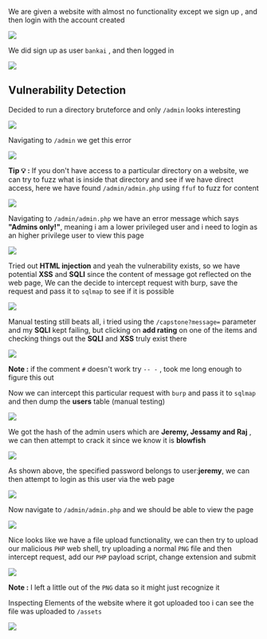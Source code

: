 We are given a website with almost no functionality except we sign up , and then login with the account created

![](https://i.imgur.com/msJAmfQ.png)


We did sign up as user `bankai` , and then logged in

![](https://i.imgur.com/SgYaaR3.jpg)

## **Vulnerability Detection**

Decided to run a directory bruteforce and only `/admin` looks interesting

![](https://i.imgur.com/fEKrTZh.png)

Navigating to `/admin` we get this error

![](https://i.imgur.com/rAkkOWy.png)


**Tip 💡 :** If you don't have access to a particular directory on a website, we can try to fuzz what is inside that directory and see if we have direct access, here we have found `/admin/admin.php` using `ffuf` to fuzz for content

![](https://i.imgur.com/LRzM6Zu.png)


Navigating to `/admin/admin.php` we have an error message which says **"Admins only!"**, meaning i am a lower privileged user and i need to login as an higher privilege user to view this page


![](https://i.imgur.com/pPixi2c.png)

Tried out **HTML injection** and yeah the vulnerability exists, so we have potential **XSS** and **SQLI** since the content of message got reflected on the web page, We can the decide to intercept request with burp, save the request and pass it to `sqlmap` to see if it is possible

![](https://i.imgur.com/ykWMBGO.png)

Manual testing still beats all, i tried using the `/capstone?message=` parameter and my **SQLI** kept failing, but clicking on **add rating** on one of the items and checking things out the **SQLI** and **XSS** truly exist there

![](https://i.imgur.com/OiuGV82.png)

**Note :** if the comment `#` doesn't work try `-- -` , took me long enough to figure this out


Now we can intercept this particular request with `burp` and pass it to `sqlmap` and then dump the **users** table  (manual testing)

![](https://i.imgur.com/yUbA8vi.gif)


We got the hash of the admin users which are **Jeremy, Jessamy and Raj** , we can then attempt to crack it since we know it is **blowfish**

![](https://i.imgur.com/y3eyW8h.png)

As shown above, the specified password belongs to user:**jeremy**, we can then attempt to login as this user via the web page

![](https://i.imgur.com/vNXUqrp.png)


Now navigate to `/admin/admin.php` and we should be able to view the page

![](https://i.imgur.com/v3lXco9.png)

Nice looks like we have a file upload functionality, we can then try to upload our malicious `PHP` web shell, try uploading a normal `PNG` file and then intercept request, add our `PHP` payload script, change extension and submit

![](https://i.imgur.com/tEfmYhN.png)

**Note :** I left a little out of the `PNG` data so it might just recognize it

Inspecting Elements of the website where it got uploaded too i can see the file was uploaded to `/assets`

![](https://i.imgur.com/kpAhDNQ.png)



